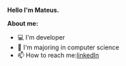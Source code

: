 **Hello I'm Mateus.**



**About me:**
- 💻 I'm developer
- 📝 I'm majoring in computer science
- 📫 How to reach me:[linkedIn](https://www.linkedin.com/in/mateus-santos-973634197/)










<!-- ### Oii 👋

<!--
**MateusSantosRPs/MateusSantosRPs** is a ✨ _special_ ✨ repository because its `README.md` (this file) appears on your GitHub profile.

Here are some ideas to get you started:

- 🔭 I’m currently working on ...
- 🌱 I’m currently learning ...
- 👯 I’m looking to collaborate on ...
- 🤔 I’m looking for help with ...
- 💬 Ask me about ...
- 📫 How to reach me: ...
- 😄 Pronouns: ...
- ⚡ Fun fact: ...
--> 
